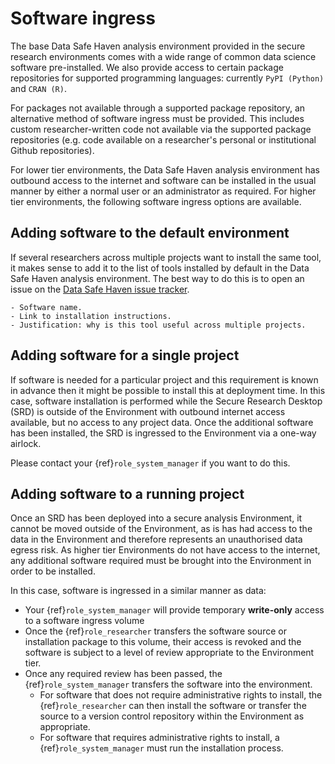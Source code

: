 # Software ingress

The base Data Safe Haven analysis environment provided in the secure research environments comes with a wide range of common data science software pre-installed.
We also provide access to certain package repositories for supported programming languages: currently `PyPI (Python)` and `CRAN (R)`.

For packages not available through a supported package repository, an alternative method of software ingress must be provided.
This includes custom researcher-written code not available via the supported package repositories (e.g. code available on a researcher's personal or institutional Github repositories).

For lower tier environments, the Data Safe Haven analysis environment has outbound access to the internet and software can be installed in the usual manner by either a normal user or an administrator as required.
For higher tier environments, the following software ingress options are available.

## Adding software to the default environment

If several researchers across multiple projects want to install the same tool, it makes sense to add it to the list of tools installed by default in the Data Safe Haven analysis environment.
The best way to do this is to open an issue on the [Data Safe Haven issue tracker](https://github.com/alan-turing-institute/data-safe-haven/issues).

```{admonition} Include this information in your issue
- Software name.
- Link to installation instructions.
- Justification: why is this tool useful across multiple projects.
```

## Adding software for a single project

If software is needed for a particular project and this requirement is known in advance then it might be possible to install this at deployment time.
In this case, software installation is performed while the Secure Research Desktop (SRD) is outside of the Environment with outbound internet access available, but no access to any project data.
Once the additional software has been installed, the SRD is ingressed to the Environment via a one-way airlock.

Please contact your {ref}`role_system_manager` if you want to do this.

## Adding software to a running project

Once an SRD has been deployed into a secure analysis Environment, it cannot be moved outside of the Environment, as is has had access to the data in the Environment and therefore represents an unauthorised data egress risk.
As higher tier Environments do not have access to the internet, any additional software required must be brought into the Environment in order to be installed.

In this case, software is ingressed in a similar manner as data:

- Your {ref}`role_system_manager` will provide temporary **write-only** access to a software ingress volume
- Once the {ref}`role_researcher` transfers the software source or installation package to this volume, their access is revoked and the software is subject to a level of review appropriate to the Environment tier.
- Once any required review has been passed, the {ref}`role_system_manager` transfers the software into the environment.
  - For software that does not require administrative rights to install, the {ref}`role_researcher` can then install the software or transfer the source to a version control repository within the Environment as appropriate.
  - For software that requires administrative rights to install, a {ref}`role_system_manager` must run the installation process.
